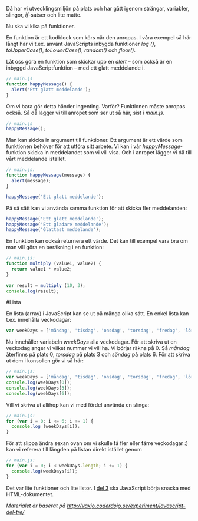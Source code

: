 Då har vi utvecklingsmiljön på plats och har gått igenom strängar, variabler, slingor, *if*-satser och lite matte.

Nu ska vi kika på funktioner.

En funktion är ett kodblock som körs när den anropas.
I våra exempel så här långt har vi t.ex. använt JavaScripts inbygda funktioner 
*log ()*, *toUpperCase()*, *toLowerCase()*, *random()* och *floor()*.

Låt oss göra en funktion som skickar upp en *alert* &ndash; som också är en inbyggd JavaScriptfunktion &ndash;
med ett glatt meddelande i.

```javascript
// main.js
function happyMessage() {
  alert('Ett glatt meddelande');
}
```

Om vi bara gör detta händer ingenting. Varför? Funktionen måste anropas också. Så då lägger vi till anropet som ser ut så här,
sist i *main.js*.

```javascript
// main.js
happyMessage();
```

Man kan skicka in argument till funktioner.
Ett argument är ett värde som funktionen behöver för att utföra sitt arbete. 
Vi kan i vår *happyMessage*-funktion skicka in meddelandet som vi vill visa.
Och i anropet lägger vi då till vårt meddelande istället.

```javascript
// main.js:
function happyMessage(message) {
  alert(message);
}

happyMessage('Ett glatt meddelande');
```

På så sätt kan vi använda samma funktion för att skicka fler meddelanden:

```javascript
happyMessage('Ett glatt meddelande');
happyMessage('Ett gladare meddelande');
happyMessage('Glattast meddelande');
```

En funktion kan också returnera ett värde. Det kan till exempel vara bra om man vill göra en beräkning i en funktion:

```javascript
// main.js:
function multiply (value1, value2) {
  return value1 * value2;
}
 
var result = multiply (10, 3);
console.log(result);
``` 

#Lista

En lista (array) i JavaScript kan se ut på många olika sätt. En enkel lista kan t.ex. innehålla veckodagar:

```javascript
var weekDays = ['måndag', 'tisdag', 'onsdag', 'torsdag', 'fredag', 'lördag', 'söndag'];
```

Nu innehåller variabeln *weekDays* alla veckodagar. 
För att skriva ut en veckodag anger vi vilket nummer vi vill ha. 
Vi börjar räkna på 0. 
Så *måndag* återfinns på plats 0, *torsdag* på plats 3 och *söndag* på plats 6.
För att skriva ut dem i konsollen gör vi så här:

```javascript
// main.js:
var weekDays = ['måndag', 'tisdag', 'onsdag', 'torsdag', 'fredag', 'lördag', 'söndag'];
console.log(weekDays[0]);
console.log(weekDays[3]);
console.log(weekDays[6]);
```

Vill vi skriva ut allihop kan vi med fördel använda en slinga:

```javascript
// main.js:
for (var i = 0; i <= 6; i += 1) {
  console.log (weekDays[i]);
}
```

För att slippa ändra sexan ovan om vi skulle få fler eller färre veckodagar :)
kan vi referera till längden på listan direkt istället genom

```javascript
// main.js:
for (var i = 0; i < weekDays.length; i += 1) {
  console.log(weekDays[i]);
}
```

Det var lite funktioner och lite listor. I [del 3](https://github.com/carlrobert/Javascript-labb/blob/master/Del-3.md) ska JavaScript börja snacka med HTML-dokumentet.

*Materialet är baserat på http://vaxjo.coderdojo.se/experiment/javascript-del-tre/*
